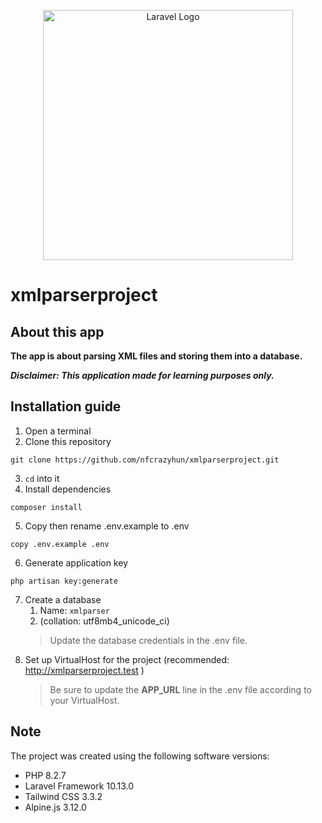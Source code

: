 <p align="center"><a href="https://laravel.com" target="_blank"><img src="https://raw.githubusercontent.com/laravel/art/master/logo-lockup/5%20SVG/2%20CMYK/1%20Full%20Color/laravel-logolockup-cmyk-red.svg" width="400" alt="Laravel Logo"></a></p>

# xmlparserproject

## About this app
**The app is about parsing XML files and storing them into a database.**

_**Disclaimer: This application made for learning purposes only.**_


## Installation guide
1. Open a terminal
2. Clone this repository
```
git clone https://github.com/nfcrazyhun/xmlparserproject.git
```
3. `cd` into it
4. Install dependencies
```
composer install
```
5. Copy then rename .env.example to .env
```
copy .env.example .env
```
6. Generate application key
```
php artisan key:generate
```
7. Create a database
    1. Name: `xmlparser`
    2. (collation: utf8mb4_unicode_ci)
   > Update the database credentials in the .env file.
8. Set up VirtualHost for the project (recommended: http://xmlparserproject.test )
    > Be sure to update the **APP_URL** line in the .env file according to your VirtualHost.

## Note
The project was created using the following software versions:
- PHP 8.2.7
- Laravel Framework 10.13.0
- Tailwind CSS 3.3.2
- Alpine.js 3.12.0
